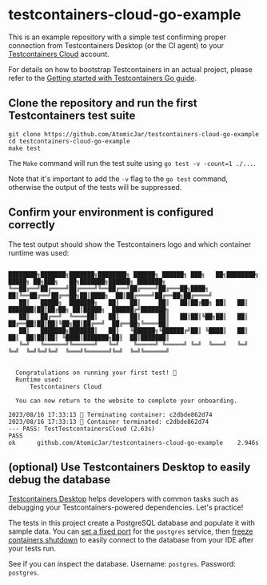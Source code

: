 # testcontainers-cloud-go-example

This is an example repository with a simple test confirming proper connection from Testcontainers Desktop (or the CI agent) to your [Testcontainers Cloud](https://app.testcontainers.cloud) account.

For details on how to bootstrap Testcontainers in an actual project, please refer to the [Getting started with Testcontainers Go guide](https://github.com/testcontainers/tc-guide-getting-started-with-testcontainers-for-go).

## Clone the repository and run the first Testcontainers test suite

```shell
git clone https://github.com/AtomicJar/testcontainers-cloud-go-example
cd testcontainers-cloud-go-example
make test
```

The `Make` command will run the test suite using `go test -v -count=1 ./...`.

Note that it's important to add the `-v` flag to the `go test` command, otherwise the output of the tests will be suppressed.

## Confirm your environment is configured correctly

The test output should show the Testcontainers logo and which container runtime was used:  

```shell

████████╗███████╗███████╗████████╗ ██████╗ ██████╗ ███╗   ██╗████████╗ █████╗ ██╗███╗   ██╗███████╗██████╗ ███████╗ 
╚══██╔══╝██╔════╝██╔════╝╚══██╔══╝██╔════╝██╔═══██╗████╗  ██║╚══██╔══╝██╔══██╗██║████╗  ██║██╔════╝██╔══██╗██╔════╝ 
   ██║   █████╗  ███████╗   ██║   ██║     ██║   ██║██╔██╗ ██║   ██║   ███████║██║██╔██╗ ██║█████╗  ██████╔╝███████╗ 
   ██║   ██╔══╝  ╚════██║   ██║   ██║     ██║   ██║██║╚██╗██║   ██║   ██╔══██║██║██║╚██╗██║██╔══╝  ██╔══██╗╚════██║ 
   ██║   ███████╗███████║   ██║   ╚██████╗╚██████╔╝██║ ╚████║   ██║   ██║  ██║██║██║ ╚████║███████╗██║  ██║███████║ 
   ╚═╝   ╚══════╝╚══════╝   ╚═╝    ╚═════╝ ╚═════╝ ╚═╝  ╚═══╝   ╚═╝   ╚═╝  ╚═╝╚═╝╚═╝  ╚═══╝╚══════╝╚═╝  ╚═╝╚══════╝ 
  
  
  Congratulations on running your first test! 🎉
  Runtime used: 
      Testcontainers Cloud
 
  You can now return to the website to complete your onboarding.

2023/08/16 17:33:13 🐳 Terminating container: c2dbde862d74
2023/08/16 17:33:13 🚫 Container terminated: c2dbde862d74
--- PASS: TestTestcontainersCloud (2.63s)
PASS
ok      github.com/AtomicJar/testcontainers-cloud-go-example    2.946s
```

## (optional) Use Testcontainers Desktop to easily debug the database

[Testcontainers Desktop](https://testcontainers.com/desktop/) helps developers with common tasks such as debugging your Testcontainers-powered dependencies. Let's practice!

The tests in this project create a PostgreSQL database and populate it with sample data. You can [set a fixed port](https://newsletter.testcontainers.com/announcements/set-fixed-ports-to-easily-debug-development-services) for the `postgres` service, then [freeze containers shutdown](https://newsletter.testcontainers.com/announcements/freeze-containers-to-prevent-their-shutdown-while-you-debug) to easily connect to the database from your IDE after your tests run.

See if you can inspect the database. Username: `postgres`. Password: `postgres`.
 